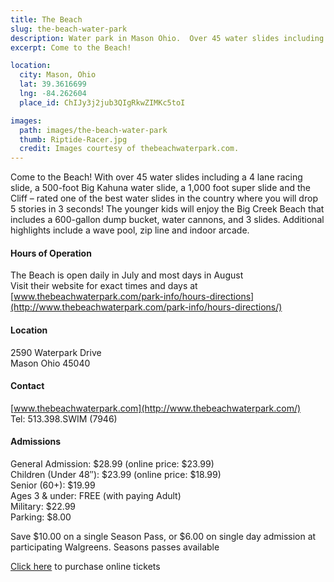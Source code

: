 ```yaml
---
title: The Beach 
slug: the-beach-water-park
description: Water park in Mason Ohio.  Over 45 water slides including the Cliff - rated one of the best water slides in the country where you drop 5 stories in 3 seconds!
excerpt: Come to the Beach!

location:
  city: Mason, Ohio
  lat: 39.3616699
  lng: -84.262604
  place_id: ChIJy3j2jub3QIgRkwZIMKc5toI

images:
  path: images/the-beach-water-park
  thumb: Riptide-Racer.jpg
  credit: Images courtesy of thebeachwaterpark.com.
---
```


Come to the Beach! With over 45 water slides including a 4 lane racing slide, a 500-foot Big Kahuna water slide, a 1,000 foot super slide and the Cliff – rated one of the best water slides in the country where you will drop 5 stories in 3 seconds!  The younger kids will enjoy the Big Creek Beach that includes a 600-gallon dump bucket, water cannons, and 3 slides. Additional highlights include a wave pool, zip line and indoor arcade. 

#### Hours of Operation 
The Beach is open daily in July and most days in August    
Visit their website for exact times and days at [www.thebeachwaterpark.com/park-info/hours-directions](http://www.thebeachwaterpark.com/park-info/hours-directions/)

#### Location 
2590 Waterpark Drive  
Mason Ohio 45040 

#### Contact 
[www.thebeachwaterpark.com](http://www.thebeachwaterpark.com/)  
Tel: 513.398.SWIM (7946)

#### Admissions 
General Admission: $28.99  (online price: $23.99)   
Children (Under 48′′): $23.99 (online price: $18.99)  
Senior (60+): $19.99  
Ages 3 & under: FREE (with paying Adult)   
Military: $22.99  
Parking: $8.00  

Save $10.00 on a single Season Pass, or $6.00 on single day admission at participating Walgreens.
Seasons passes available  

[Click here](https://blinkcloudbeach.azurewebsites.net/etick/Default.aspx?SiteID=7295&PageID=Pg1) to purchase online tickets  

